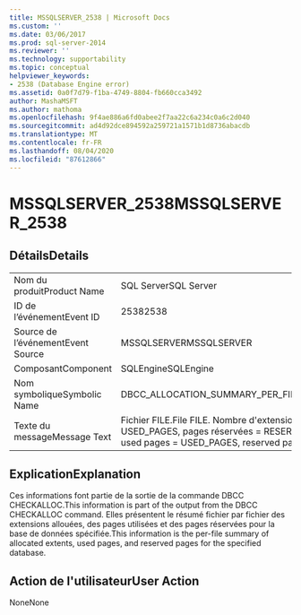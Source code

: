 ```yaml
---
title: MSSQLSERVER_2538 | Microsoft Docs
ms.custom: ''
ms.date: 03/06/2017
ms.prod: sql-server-2014
ms.reviewer: ''
ms.technology: supportability
ms.topic: conceptual
helpviewer_keywords:
- 2538 (Database Engine error)
ms.assetid: 0a0f7d79-f1ba-4749-8804-fb660cca3492
author: MashaMSFT
ms.author: mathoma
ms.openlocfilehash: 9f4ae886a6fd0abee2f7aa22c6a234c0a6c2d040
ms.sourcegitcommit: ad4d92dce894592a259721a1571b1d8736abacdb
ms.translationtype: MT
ms.contentlocale: fr-FR
ms.lasthandoff: 08/04/2020
ms.locfileid: "87612866"
---
```

# <a name="mssqlserver_2538"></a><span data-ttu-id="6e99a-102">MSSQLSERVER_2538</span><span class="sxs-lookup"><span data-stu-id="6e99a-102">MSSQLSERVER_2538</span></span>
    
## <a name="details"></a><span data-ttu-id="6e99a-103">Détails</span><span class="sxs-lookup"><span data-stu-id="6e99a-103">Details</span></span>  
  
|||  
|-|-|  
|<span data-ttu-id="6e99a-104">Nom du produit</span><span class="sxs-lookup"><span data-stu-id="6e99a-104">Product Name</span></span>|<span data-ttu-id="6e99a-105">SQL Server</span><span class="sxs-lookup"><span data-stu-id="6e99a-105">SQL Server</span></span>|  
|<span data-ttu-id="6e99a-106">ID de l’événement</span><span class="sxs-lookup"><span data-stu-id="6e99a-106">Event ID</span></span>|<span data-ttu-id="6e99a-107">2538</span><span class="sxs-lookup"><span data-stu-id="6e99a-107">2538</span></span>|  
|<span data-ttu-id="6e99a-108">Source de l’événement</span><span class="sxs-lookup"><span data-stu-id="6e99a-108">Event Source</span></span>|<span data-ttu-id="6e99a-109">MSSQLSERVER</span><span class="sxs-lookup"><span data-stu-id="6e99a-109">MSSQLSERVER</span></span>|  
|<span data-ttu-id="6e99a-110">Composant</span><span class="sxs-lookup"><span data-stu-id="6e99a-110">Component</span></span>|<span data-ttu-id="6e99a-111">SQLEngine</span><span class="sxs-lookup"><span data-stu-id="6e99a-111">SQLEngine</span></span>|  
|<span data-ttu-id="6e99a-112">Nom symbolique</span><span class="sxs-lookup"><span data-stu-id="6e99a-112">Symbolic Name</span></span>|<span data-ttu-id="6e99a-113">DBCC_ALLOCATION_SUMMARY_PER_FILE</span><span class="sxs-lookup"><span data-stu-id="6e99a-113">DBCC_ALLOCATION_SUMMARY_PER_FILE</span></span>|  
|<span data-ttu-id="6e99a-114">Texte du message</span><span class="sxs-lookup"><span data-stu-id="6e99a-114">Message Text</span></span>|<span data-ttu-id="6e99a-115">Fichier FILE.</span><span class="sxs-lookup"><span data-stu-id="6e99a-115">File FILE.</span></span> <span data-ttu-id="6e99a-116">Nombre d'extensions = EXTENTS, pages utilisées = USED_PAGES, pages réservées = RESERVED_PAGES.</span><span class="sxs-lookup"><span data-stu-id="6e99a-116">Number of extents = EXTENTS, used pages = USED_PAGES, reserved pages = RESERVED_PAGES.</span></span>|  
  
## <a name="explanation"></a><span data-ttu-id="6e99a-117">Explication</span><span class="sxs-lookup"><span data-stu-id="6e99a-117">Explanation</span></span>  
 <span data-ttu-id="6e99a-118">Ces informations font partie de la sortie de la commande DBCC CHECKALLOC.</span><span class="sxs-lookup"><span data-stu-id="6e99a-118">This information is part of the output from the DBCC CHECKALLOC command.</span></span> <span data-ttu-id="6e99a-119">Elles présentent le résumé fichier par fichier des extensions allouées, des pages utilisées et des pages réservées pour la base de données spécifiée.</span><span class="sxs-lookup"><span data-stu-id="6e99a-119">This information is the per-file summary of allocated extents, used pages, and reserved pages for the specified database.</span></span>  
  
## <a name="user-action"></a><span data-ttu-id="6e99a-120">Action de l'utilisateur</span><span class="sxs-lookup"><span data-stu-id="6e99a-120">User Action</span></span>  
 <span data-ttu-id="6e99a-121">None</span><span class="sxs-lookup"><span data-stu-id="6e99a-121">None</span></span>  
  
  
